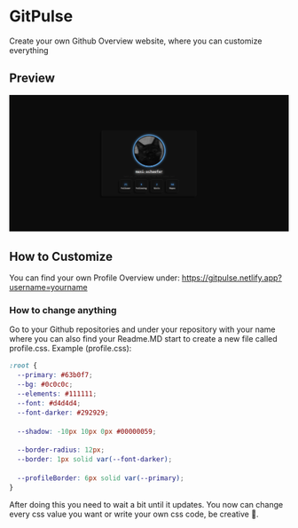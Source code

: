 # GitPulse
Create your own Github Overview website, where you can customize everything

## Preview
![demo](demo.png)

## How to Customize
You can find your own Profile Overview under: <a>https://gitpulse.netlify.app?username=yourname</a>

### How to change anything
Go to your Github repositories and under your repository with your name where you can also find your Readme.MD start to create a new file called profile.css.
Example (profile.css):
```css
:root {
  --primary: #63b0f7;
  --bg: #0c0c0c;
  --elements: #111111;
  --font: #d4d4d4;
  --font-darker: #292929;

  --shadow: -10px 10px 0px #00000059;

  --border-radius: 12px;
  --border: 1px solid var(--font-darker);

  --profileBorder: 6px solid var(--primary);
}
```
After doing this you need to wait a bit until it updates.
You now can change every css value you want or write your own css code, be creative 🎨.

